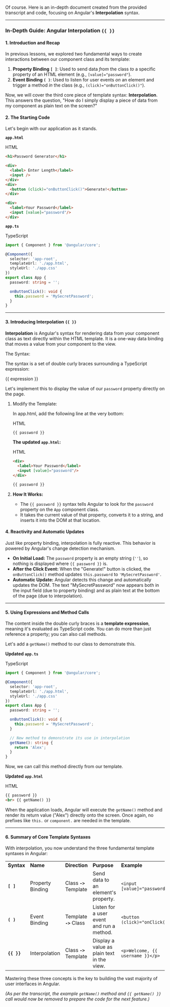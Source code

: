 Of course. Here is an in-depth document created from the provided transcript and code, focusing on Angular's **Interpolation** syntax.

---

### **In-Depth Guide: Angular Interpolation `{{ }}`**

#### **1. Introduction and Recap**

In previous lessons, we explored two fundamental ways to create interactions between our component class and its template:

1. **Property Binding `[ ]`**: Used to send data _from_ the class _to_ a specific property of an HTML element (e.g., `[value]="password"`).
2. **Event Binding `( )`**: Used to listen for user events _on_ an element and trigger a method _in_ the class (e.g., `(click)="onButtonClick()"`).

Now, we will cover the third core piece of template syntax: **Interpolation**. This answers the question, "How do I simply display a piece of data from my component as plain text on the screen?"

#### **2. The Starting Code**

Let's begin with our application as it stands.

**`app.html`**

HTML

```HTML
<h1>Password Generator</h1>

<div>
  <label> Enter Length</label>
  <input />
</div>
<div>
  <button (click)="onButtonClick()">Generate!</button>
</div>

<div>
  <label>Your Password</label>
  <input [value]="password"/>
</div>
```

**`app.ts`**

TypeScript

```TypeScript
import { Component } from '@angular/core';

@Component({
  selector: 'app-root',
  templateUrl: './app.html',
  styleUrl: './app.css'
})
export class App {
  password: string = '';

  onButtonClick(): void {
    this.password = 'MySecretPassword';
  }
}
```

---

#### **3. Introducing Interpolation `{{ }}`**

**Interpolation** is Angular's syntax for rendering data from your component class as text directly within the HTML template. It is a one-way data binding that moves a value from your component to the view.

The Syntax:

The syntax is a set of double curly braces surrounding a TypeScript expression:

{{ expression }}

Let's implement this to display the value of our `password` property directly on the page.

1. Modify the Template:
    
    In app.html, add the following line at the very bottom:
    
    HTML
    
    ```HTML
    {{ password }}
    ```
    
    **The updated `app.html`:**
    
    HTML
    
    ```HTML
    <div>
      <label>Your Password</label>
      <input [value]="password"/>
    </div>
    
    {{ password }}
    ```
    
2. **How It Works:**
    
    - The `{{ password }}` syntax tells Angular to look for the `password` property on the `App` component class.
    - It takes the current value of that property, converts it to a string, and inserts it into the DOM at that location.

#### **4. Reactivity and Automatic Updates**

Just like property binding, interpolation is fully reactive. This behavior is powered by Angular's change detection mechanism.

- **On Initial Load:** The `password` property is an empty string (`''`), so nothing is displayed where `{{ password }}` is.
- **After the Click Event:** When the "Generate!" button is clicked, the `onButtonClick()` method updates `this.password` to `'MySecretPassword'`.
- **Automatic Update:** Angular detects this change and automatically updates the DOM. The text "MySecretPassword" now appears both in the input field (due to property binding) and as plain text at the bottom of the page (due to interpolation).

---

#### **5. Using Expressions and Method Calls**

The content inside the double curly braces is a **template expression**, meaning it's evaluated as TypeScript code. You can do more than just reference a property; you can also call methods.

Let's add a `getName()` method to our class to demonstrate this.

**Updated `app.ts`**

TypeScript

```TypeScript
import { Component } from '@angular/core';

@Component({
  selector: 'app-root',
  templateUrl: './app.html',
  styleUrl: './app.css'
})
export class App {
  password: string = '';

  onButtonClick(): void {
    this.password = 'MySecretPassword';
  }

  // New method to demonstrate its use in interpolation
  getName(): string {
    return 'Alex';
  }
}
```

Now, we can call this method directly from our template.

**Updated `app.html`**

HTML

```HTML
{{ password }}
<br> {{ getName() }}
```

When the application loads, Angular will execute the `getName()` method and render its return value ("Alex") directly onto the screen. Once again, no prefixes like `this.` or `component.` are needed in the template.

---

#### **6. Summary of Core Template Syntaxes**

With interpolation, you now understand the three fundamental template syntaxes in Angular:

|   |   |   |   |   |
|---|---|---|---|---|
|**Syntax**|**Name**|**Direction**|**Purpose**|**Example**|
|**`[ ]`**|Property Binding|Class **`->`** Template|Send data to an element's property.|`<input [value]="password">`|
|**`( )`**|Event Binding|Template **`->`** Class|Listen for a user event and run a method.|`<button (click)="onClick()">`|
|**`{{ }}`**|Interpolation|Class **`->`** Template|Display a value as plain text in the view.|`<p>Welcome, {{ username }}</p>`|

Mastering these three concepts is the key to building the vast majority of user interfaces in Angular.

_(As per the transcript, the example `getName()` method and `{{ getName() }}` call would now be removed to prepare the code for the next feature.)_